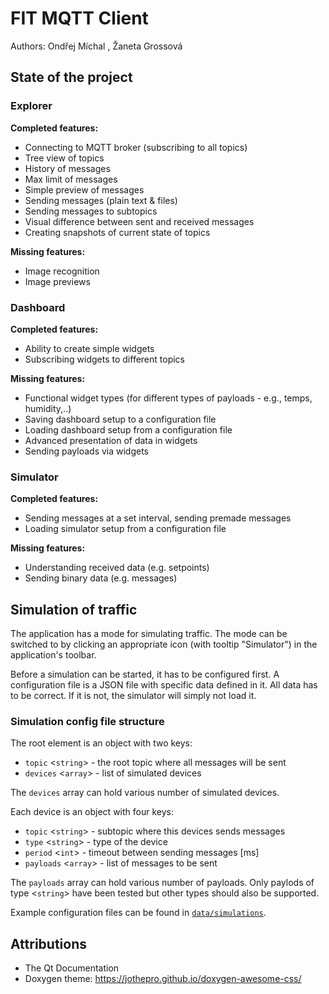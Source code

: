 # FIT MQTT Client

Authors: Ondřej Míchal <xmicha80>, Žaneta Grossová <xgross11>

## State of the project

### Explorer

**Completed features:**

- Connecting to MQTT broker (subscribing to all topics)
- Tree view of topics
- History of messages
- Max limit of messages
- Simple preview of messages
- Sending messages (plain text & files)
- Sending messages to subtopics
- Visual difference between sent and received messages
- Creating snapshots of current state of topics

**Missing features:**

- Image recognition
- Image previews

### Dashboard

**Completed features:**

- Ability to create simple widgets
- Subscribing widgets to different topics

**Missing features:**

- Functional widget types (for different types of payloads - e.g., temps, humidity,..)
- Saving dashboard setup to a configuration file
- Loading dashboard setup from a configuration file
- Advanced presentation of data in widgets
- Sending payloads via widgets

### Simulator

**Completed features:**

- Sending messages at a set interval, sending premade messages
- Loading simulator setup from a configuration file

**Missing features:**

- Understanding received data (e.g. setpoints)
- Sending binary data (e.g. messages)

## Simulation of traffic

The application has a mode for simulating traffic. The mode can be switched to
by clicking an appropriate icon (with tooltip "Simulator") in the application's
toolbar.

Before a simulation can be started, it has to be configured first. A 
configuration file is a JSON file with specific data defined in it. All data
has to be correct. If it is not, the simulator will simply not load it.

### Simulation config file structure

The root element is an object with two keys:

- `topic` <`string`> - the root topic where all messages will be sent
- `devices` <`array`> - list of simulated devices

The `devices` array can hold various number of simulated devices.

Each device is an object with four keys:

- `topic` <`string`> - subtopic where this devices sends messages
- `type` <`string`> - type of the device
- `period` <`int`> - timeout between sending messages [ms]
- `payloads` <`array`> - list of messages to be sent

The `payloads` array can hold various number of payloads. Only paylods of type
<`string`> have been tested but other types should also be supported.

Example configuration files can be found in [`data/simulations`](https://github.com/HarryMichal/fit-mqtt-explorer/tree/main/data/simulations).

## Attributions

- The Qt Documentation
- Doxygen theme: https://jothepro.github.io/doxygen-awesome-css/
